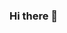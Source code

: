 ### Hi there 👋

<!--
**Worell97/Worell97** is a ✨ _special_ ✨ repository because its `README.md` (this file) appears on your GitHub profile.

Here are some ideas to get you started:

- 🔭 I’m currently working with Delphi 10.1 on a project named SistemaEco
- 🌱 I’m currently learning web development(React, node.js, scss, typescript)
- 👯 I’m really want to collaborate on web projects because on my studies with web development I'm fell very excited when i saw the things that I can do on web.
-->
